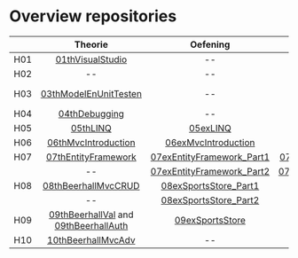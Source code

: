 # Overview repositories
|               | Theorie           | Oefening  | Oplossing|
| ------------- |:-------------:|:-----:|:-------:|
| H01 | [01thVisualStudio](https://github.com/WebIII/01thHelloVisualStudio.git) | -- |  -- |
| H02 | -- | -- |  [02solFibonacci](https://github.com/WebIII/02solFibonacci.git) |
| H03 | [03thModelEnUnitTesten](https://github.com/WebIII/03thModelEnUnitTesten.git) | -- | [06exMvcIntroduction](https://github.com/WebIII/06exMvcIntroduction) contains the solution |
| H04 | [04thDebugging](https://github.com/WebIII/4thDebugging.git) | -- |  -- |
| H05 | [05thLINQ](https://github.com/WebIII/05thLinq) | [05exLINQ](https://github.com/WebIII/05exLinq) |  [05solLINQ](https://github.com/WebIII/05solLinq) |
| H06 | [06thMvcIntroduction](https://github.com/WebIII/06thmvcintroduction) | [06exMvcIntroduction](https://github.com/WebIII/06exMvcIntroduction) | [06solMvcIntroduction](https://github.com/WebIII/06solMvcIntroduction) |
| H07 | [07thEntityFramework](https://github.com/WebIII/07thEntityFramework) | [07exEntityFramework_Part1](https://github.com/WebIII/07exEntityFramework_Part1) | [07exEntityFramework_Part2](https://github.com/WebIII/07exEntityFramework_Part2) |
|     | -- | [07exEntityFramework_Part2](https://github.com/WebIII/07exEntityFramework_Part2) | [07solEntityFramework_Part2](https://github.com/WebIII/07solEntityFramework_Part2) |
| H08 | [08thBeerhallMvcCRUD](https://github.com/WebIII/08thBeerhallMvcCRUD) | [08exSportsStore_Part1](https://github.com/WebIII/08exSportsStore_Part1) |   [08solSportsStore_Part1](https://github.com/WebIII/08solSportsStore_Part1) |
|     | -- | [08exSportsStore_Part2](https://github.com/WebIII/08exSportsStore_Part2) |   [08solSportsStore_Part2](https://github.com/WebIII/08solSportsStore_Part2) |
| H09 | [09thBeerhallVal](https://github.com/WebIII/09thBeerhallVal) and [09thBeerhallAuth](https://github.com/WebIII/09thBeerhallAuth) | [09exSportsStore](https://github.com/WebIII/09exSportsStore) |  [09solSportsStore](https://github.com/WebIII/09solSportsStore) |
| H10 | [10thBeerhallMvcAdv](https://github.com/WebIII/10thBeerhallMvcAdv) | -- |  -- |
